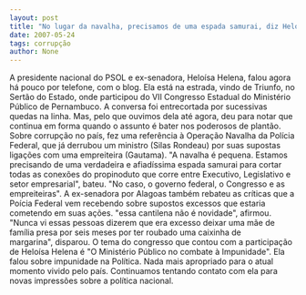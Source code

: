 ```yaml
---
layout: post
title: "No lugar da navalha, precisamos de uma espada samurai, diz Heloísa Helena sobre a corrupção no país"
date: 2007-05-24
tags: corrupção
author: None
---
```

A presidente nacional do PSOL e ex-senadora, Helo&iacute;sa Helena, falou agora h&aacute; pouco por telefone, com o blog. Ela est&aacute; na estrada, vindo de Triunfo, no Sert&atilde;o do Estado, onde participou do VII Congresso Estadual do Minist&eacute;rio P&uacute;blico de Pernambuco.
A conversa foi entrecortada por sucessivas quedas na linha. Mas, pelo&nbsp;que ouvimos dela at&eacute; agora, deu para notar que continua em forma quando o assunto &eacute; bater nos poderosos de plant&atilde;o.
Sobre corrup&ccedil;&atilde;o no pa&iacute;s, fez uma refer&ecirc;ncia &agrave; Opera&ccedil;&atilde;o Navalha da Pol&iacute;cia Federal,&nbsp;que j&aacute; derrubou um ministro (Silas Rondeau) por suas supostas liga&ccedil;&otilde;es com uma empreiteira (Gautama).
&quot;A navalha &eacute; pequena. Estamos precisando de uma verdadeira e afiad&iacute;ssima espada samurai para cortar todas as conex&otilde;es do propinoduto que corre entre Executivo, Legislativo e setor empresarial&quot;, bateu. &quot;No caso, o governo federal, o Congresso e as empreiteiras&quot;.
A ex-senadora por Alagoas tamb&eacute;m rebateu as cr&iacute;ticas que a Po&iacute;cia Federal vem recebendo sobre supostos excessos que estaria cometendo em suas a&ccedil;&otilde;es. &quot;essa cantilena n&atilde;o &eacute; novidade&quot;, afirmou.
&quot;Nunca vi essas pessoas dizerem que era excesso deixar uma m&atilde;e de fam&iacute;lia presa por seis meses por ter roubado uma caixinha de margarina&quot;,&nbsp;disparou.
O tema do congresso que contou com a participa&ccedil;&atilde;o de Helo&iacute;sa Helena &eacute; &quot;O Minist&eacute;rio P&uacute;blico no combate &agrave; Impunidade&quot;. Ela falou sobre impunidade na Pol&iacute;tica. Nada mais apropriado para o atual momento vivido pelo pa&iacute;s.
Continuamos tentando contato com ela&nbsp;para novas impress&otilde;es&nbsp;sobre a pol&iacute;tica nacional. 